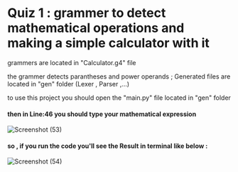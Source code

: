 # Quiz 1 : grammer to detect mathematical operations and making a simple calculator with it

grammers are located in "Calculator.g4" file

the grammer detects parantheses and power operands ;
Generated files are located in "gen" folder (Lexer , Parser ,...)

to use this project you should open the "main.py" file located in "gen" folder

#### then in Line:46 you should type your mathematical expression 

![Screenshot (53)](https://github.com/AMIR-M-A-2002/HomeWork_Compiler/assets/96167372/2eae94b2-7e02-4a62-a629-8a2218cbbc2b)

#### so , if you run the code you'll see the Result in terminal like below :

![Screenshot (54)](https://github.com/AMIR-M-A-2002/HomeWork_Compiler/assets/96167372/f30bb324-5dee-456f-abde-0793e9bfff80)
